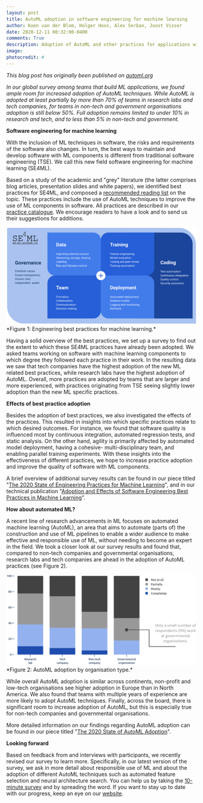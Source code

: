 ```yaml
---
layout: post
title: AutoML adoption in software engineering for machine learning
author: Koen van der Blom, Holger Hoos, Alex Serban, Joost Visser
date: 2020-12-11 00:32:00-0400
comments: True
description: Adoption of AutoML and other practices for applications with ML components.
image:
photocredit: #
---
```


*This blog post has originally been published on [automl.org](https://automl.org)*


*In our global survey among teams that build ML applications, we found ample room for increased adoption of AutoML techniques. While AutoML is adopted at least partially by more than 70% of teams in research labs and tech companies, for teams in non-tech and government organisations adoption is still below 50%. Full adoption remains limited to under 10% in research and tech, and to less than 5% in non-tech and government.*

**Software engineering for machine learning**

With the inclusion of ML techniques in software, the risks and requirements of the software also changes. In turn, the best ways to maintain and develop software with ML components is different from traditional software engineering (TSE). We call this new field software engineering for machine learning (SE4ML).

Based on a study of the academic and "grey" literature (the latter comprises blog articles, presentation slides and white papers), we identified best practices for SE4ML, and composed a [recommended reading list](https://github.com/SE-ML/awesome-seml) on the topic. These practices include the use of AutoML techniques to improve the use of ML components in software. All practices are described in our [practice catalogue](/practices/). We encourage readers to have a look and to send us their suggestions for additions.

<img src="/assets/img/SE4ML-practices-diagram.png" class="blog-image">
*Figure 1: Engineering best practices for machine learning.*

Having a solid overview of the best practices, we set up a survey to find out the extent to which these SE4ML practices have already been adopted. We asked teams working on software with machine learning components to which degree they followed each practice in their work. In the resulting data we saw that tech companies have the highest adoption of the new ML related best practices, while research labs have the highest adoption of AutoML. Overall, more practices are adopted by teams that are larger and more experienced, with practices originating from TSE seeing slightly lower adoption than the new ML specific practices.

**Effects of best practice adoption**

Besides the adoption of best practices, we also investigated the effects of the practices. This resulted in insights into which specific practices relate to which desired outcomes. For instance, we found that software quality is influenced most by continuous integration, automated regression tests, and static analysis. On the other hand, agility is primarily affected by automated model deployment, having a cohesive- multi-disciplinary team, and enabling parallel training experiments. With these insights into the effectiveness of different practices, we hope to increase practice adoption and improve the quality of software with ML components.

A brief overview of additional survey results can be found in our piece titled "[The 2020 State of Engineering Practices for Machine Learning](/report2020)", and in our technical publication "[Adoption and Effects of Software Engineering Best Practices in Machine Learning](https://doi.org/10.1145/3382494.3410681)".

**How about automated ML?**

A recent line of research advancements in ML focuses on automated machine learning (AutoML), an area that aims to automate (parts of) the construction and use of ML pipelines to enable a wider audience to make effective and responsible use of ML, without needing to become an expert in the field. We took a closer look at our survey results and found that, compared to non-tech companies and governmental organisations, research labs and tech companies are ahead in the adoption of AutoML practices (see Figure 2).


<img src="/assets/img/AutoML-by-organisation.png" class="blog-image">
*Figure 2: AutoML adoption by organisation type.*

While overall AutoML adoption is similar across continents, non-profit and low-tech organisations see higher adoption in Europe than in North America. We also found that teams with multiple years of experience are more likely to adopt AutoML techniques. Finally, across the board, there is significant room to increase adoption of AutoML, but this is especially true for non-tech companies and governmental organisations.

More detailed information on our findings regarding AutoML adoption can be found in our piece titled "[The 2020 State of AutoML Adoption](/automl-report2020)".

**Looking forward**

Based on feedback from and interviews with participants, we recently revised our survey to learn more. Specifically, in our latest version of the survey, we ask in more detail about responsible use of ML and about the adoption of different AutoML techniques such as automated feature selection and neural architecture search. You can help us by taking the [10-minute survey](/survey/) and by spreading the word. If you want to stay up to date with our progress, keep an eye on our [website](https://se-ml.github.io/).

